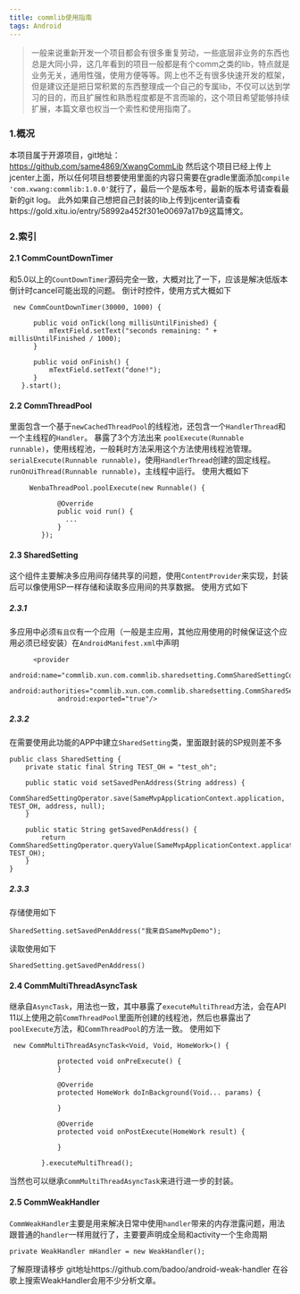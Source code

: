 ```yaml
---
title: commlib使用指南
tags: Android
---
```


>一般来说重新开发一个项目都会有很多重复劳动，一些底层非业务的东西也总是大同小异，这几年看到的项目一般都是有个comm之类的lib，特点就是业务无关，通用性强，使用方便等等。网上也不乏有很多快速开发的框架，但是建议还是把日常积累的东西整理成一个自己的专属lib，不仅可以达到学习的目的，而且扩展性和熟悉程度都是不言而喻的，这个项目希望能够持续扩展，本篇文章也权当一个索性和使用指南了。

<!-- more -->

### 1.概况
本项目属于开源项目，git地址：https://github.com/same4869/XwangCommLib
然后这个项目已经上传上jcenter上面，所以任何项目想要使用里面的内容只需要在gradle里面添加`compile 'com.xwang:commlib:1.0.0'`就行了，最后一个是版本号，最新的版本号请查看最新的git log。
此外如果自己想把自己封装的lib上传到jcenter请查看https://gold.xitu.io/entry/58992a452f301e00697a17b9这篇博文。

### 2.索引
#### 2.1 CommCountDownTimer
和5.0以上的`CountDownTimer`源码完全一致，大概对比了一下，应该是解决低版本倒计时cancel可能出现的问题。
倒计时控件，使用方式大概如下
```
 new CommCountDownTimer(30000, 1000) {
 
      public void onTick(long millisUntilFinished) {
          mTextField.setText("seconds remaining: " + millisUntilFinished / 1000);
      }
 
      public void onFinish() {
          mTextField.setText("done!");
      }
   }.start();
```

#### 2.2 CommThreadPool
里面包含一个基于`newCachedThreadPool`的线程池，还包含一个`HandlerThread`和一个主线程的`Handler`。
暴露了3个方法出来
`poolExecute(Runnable runnable)`，使用线程池，一般耗时方法采用这个方法使用线程池管理。
`serialExecute(Runnable runnable)`，使用`HandlerThread`创建的固定线程。
`runOnUiThread(Runnable runnable)`，主线程中运行。
使用大概如下
```
     WenbaThreadPool.poolExecute(new Runnable() {

            @Override
            public void run() {
              ...
            }
        });
```

#### 2.3 SharedSetting
这个组件主要解决多应用间存储共享的问题，使用`ContentProvider`来实现，封装后可以像使用SP一样存储和读取多应用间的共享数据。
使用方式如下
##### 2.3.1
多应用中必须`有且仅`有一个应用（一般是主应用，其他应用使用的时候保证这个应用必须已经安装）在`AndroidManifest.xml`中声明
```
      <provider
            android:name="commlib.xun.com.commlib.sharedsetting.CommSharedSettingContentProvider"
            android:authorities="commlib.xun.com.commlib.sharedsetting.CommSharedSettingContentProvider"
            android:exported="true"/>
```
##### 2.3.2
在需要使用此功能的APP中建立`SharedSetting`类，里面跟封装的SP规则差不多
```
public class SharedSetting {
    private static final String TEST_OH = "test_oh";

    public static void setSavedPenAddress(String address) {
        CommSharedSettingOperator.save(SameMvpApplicationContext.application, TEST_OH, address, null);
    }

    public static String getSavedPenAddress() {
        return CommSharedSettingOperator.queryValue(SameMvpApplicationContext.application, TEST_OH);
    }
}
```
##### 2.3.3
存储使用如下
```
SharedSetting.setSavedPenAddress("我来自SameMvpDemo");
```
读取使用如下
```
SharedSetting.getSavedPenAddress()
```

#### 2.4 CommMultiThreadAsyncTask
继承自`AsyncTask`，用法也一致，其中暴露了`executeMultiThread`方法，会在API 11以上使用之前`CommThreadPool`里面所创建的线程池，然后也暴露出了`poolExecute`方法，和`CommThreadPool`的方法一致。
使用如下
```
 new CommMultiThreadAsyncTask<Void, Void, HomeWork>() {

            protected void onPreExecute() {
            }

            @Override
            protected HomeWork doInBackground(Void... params) {
           
            }

            @Override
            protected void onPostExecute(HomeWork result) {
          
            }

        }.executeMultiThread();
```
当然也可以继承`CommMultiThreadAsyncTask`来进行进一步的封装。

#### 2.5 CommWeakHandler
`CommWeakHandler`主要是用来解决日常中使用`handler`带来的内存泄露问题，用法跟普通的`handler`一样用就行了，主要要声明成全局和activity一个生命周期
```
private WeakHandler mHandler = new WeakHandler();
```
了解原理请移步
git地址https://github.com/badoo/android-weak-handler
在谷歌上搜索WeakHandler会用不少分析文章。